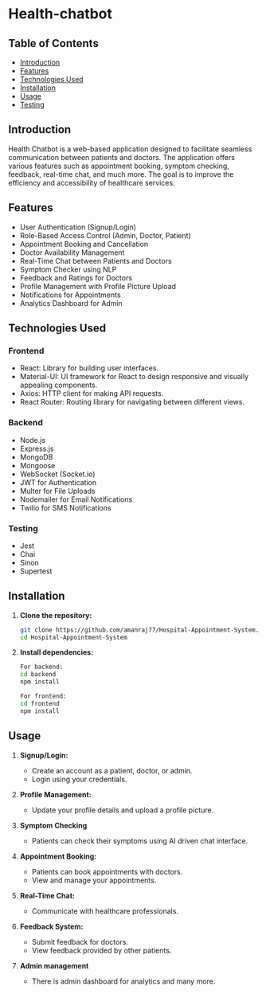 # **Health-chatbot**

## Table of Contents

- [Introduction](#introduction)
- [Features](#features)
- [Technologies Used](#technologies-used)
- [Installation](#installation)
- [Usage](#usage)
- [Testing](#testing)

## Introduction

Health Chatbot is a web-based application designed to facilitate seamless communication between patients and doctors. The application offers various features such as appointment booking, symptom checking, feedback, real-time chat, and much more. The goal is to improve the efficiency and accessibility of healthcare services.

## Features

- User Authentication (Signup/Login)
- Role-Based Access Control (Admin, Doctor, Patient)
- Appointment Booking and Cancellation
- Doctor Availability Management
- Real-Time Chat between Patients and Doctors
- Symptom Checker using NLP
- Feedback and Ratings for Doctors
- Profile Management with Profile Picture Upload
- Notifications for Appointments
- Analytics Dashboard for Admin

## Technologies Used

### Frontend

- React: Library for building user interfaces.
- Material-UI: UI framework for React to design responsive and visually appealing components.
- Axios: HTTP client for making API requests.
- React Router: Routing library for navigating between different views.

### Backend

- Node.js
- Express.js
- MongoDB
- Mongoose
- WebSocket (Socket.io)
- JWT for Authentication
- Multer for File Uploads
- Nodemailer for Email Notifications
- Twilio for SMS Notifications

### Testing

- Jest
- Chai
- Sinon
- Supertest

## Installation

1. **Clone the repository:**

   ```bash
   git clone https://github.com/amanraj77/Hospital-Appointment-System.git
   cd Hospital-Appointment-System

2. **Install dependencies:**

   ```bash
   For backend:
   cd backend
   npm install

   For frontend:
   cd frontend
   npm install

## **Usage**

1. **Signup/Login:**
   - Create an account as a patient, doctor, or admin.
   - Login using your credentials.

2. **Profile Management:**
   - Update your profile details and upload a profile picture.

3. **Symptom Checking**
   - Patients can check their symptoms using AI driven chat interface.

4. **Appointment Booking:**
   - Patients can book appointments with doctors.
   - View and manage your appointments.

5. **Real-Time Chat:**
   - Communicate with healthcare professionals.

6. **Feedback System:**
    - Submit feedback for doctors.
    - View feedback provided by other patients.

7. **Admin management**
   - There is admin dashboard for analytics and many more.
